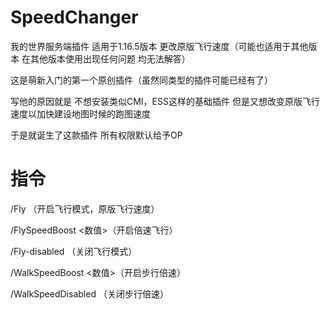 # SpeedChanger
我的世界服务端插件 适用于1.16.5版本 更改原版飞行速度（可能也适用于其他版本 在其他版本使用出现任何问题 均无法解答）

这是萌新入门的第一个原创插件（虽然同类型的插件可能已经有了）

写他的原因就是 不想安装类似CMI，ESS这样的基础插件 但是又想改变原版飞行速度以加快建设地图时候的跑图速度

于是就诞生了这款插件 所有权限默认给予OP

# 指令
/Fly （开启飞行模式，原版飞行速度）

/FlySpeedBoost <数值>（开启倍速飞行）

/Fly-disabled  （关闭飞行模式）

/WalkSpeedBoost <数值>（开启步行倍速）

/WalkSpeedDisabled （关闭步行倍速）


